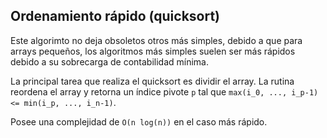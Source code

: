 ## Ordenamiento rápido (quicksort)
Este algorimto no deja obsoletos otros más simples, debido a que para arrays pequeños, los algoritmos más simples suelen ser más rápidos debido a su sobrecarga de contabilidad mínima.

La principal tarea que realiza el quicksort es dividir el array. La rutina reordena el array y retorna un índice pivote `p` tal que `max(i_0, ..., i_p-1) <= min(i_p, ..., i_n-1)`.

Posee una complejidad de `O(n log(n))` en el caso más rápido.
